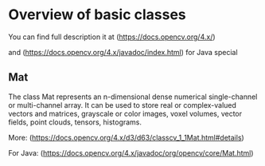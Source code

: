 # Overview of basic classes

You can find full description it at (https://docs.opencv.org/4.x/)

and (https://docs.opencv.org/4.x/javadoc/index.html) for Java special

## Mat
The class Mat represents an n-dimensional dense numerical single-channel or multi-channel array.
It can be used to store real or complex-valued vectors and matrices, grayscale or color images,
voxel volumes, vector fields, point clouds, tensors, histograms.

More: (https://docs.opencv.org/4.x/d3/d63/classcv_1_1Mat.html#details)

For Java: (https://docs.opencv.org/4.x/javadoc/org/opencv/core/Mat.html)